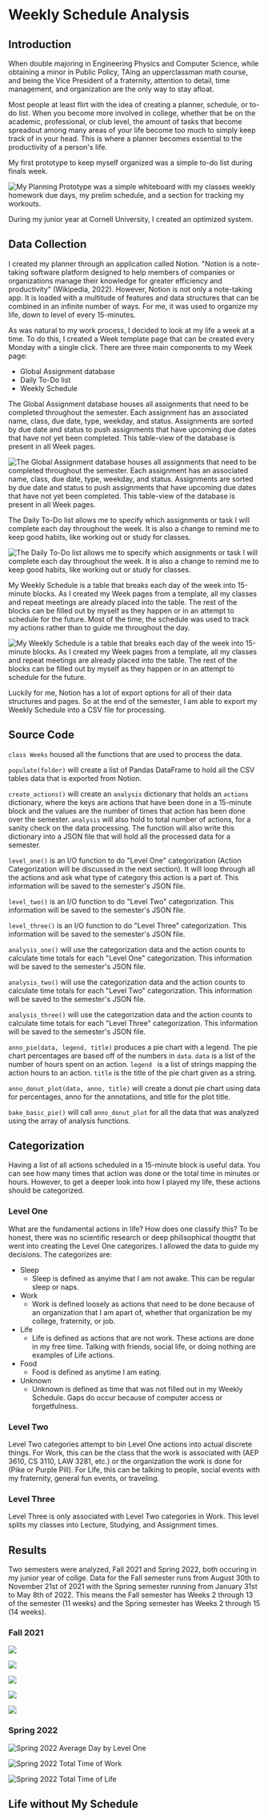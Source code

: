 # Weekly Schedule Analysis

## Introduction

When double majoring in Engineering Physics and Computer Science, while obtaining a minor in Public Policy, TAing an upperclassman math course, and being the Vice President of a fraternity, attention to detail, time management, and organization are the only way to stay afloat.

Most people at least flirt with the idea of creating a planner, schedule, or to-do list. When you become more involved in college, whether that be on the academic, professional, or club level, the amount of tasks that become spreadout among many areas of your life become too much to simply keep track of in your head. This is where a planner becomes essential to the productivity of a person's life.

My first prototype to keep myself organized was a simple to-do list during finals week.

![My Planning Prototype was a simple whiteboard with my classes weekly homework due days, my prelim schedule, and a section for tracking my workouts.](/prototype.png "Planning Prototype")

During my junior year at Cornell University, I created an optimized system.

## Data Collection

I created my planner through an application called Notion. "Notion is a note-taking software platform designed to help members of companies or organizations manage their knowledge for greater efficiency and productivity" (Wikipedia, 2022). However, Notion is not only a note-taking app. It is loaded with a multitude of features and data structures that can be combined in an infinite number of ways. For me, it was used to organize my life, down to level of every 15-minutes.

As was natural to my work process, I decided to look at my life a week at a time. To do this, I created a Week template page that can be created every Monday with a single click. There are three main components to my Week page:

* Global Assignment database
* Daily To-Do list
* Weekly Schedule

The Global Assignment database houses all assignments that need to be completed throughout the semester. Each assignment has an associated name, class, due date, type, weekday, and status. Assignments are sorted by due date and status to push assignments that have upcoming due dates that have not yet been completed. This table-view of the database is present in all Week pages.

![The Global Assignment database houses all assignments that need to be completed throughout the semester. Each assignment has an associated name, class, due date, type, weekday, and status. Assignments are sorted by due date and status to push assignments that have upcoming due dates that have not yet been completed. This table-view of the database is present in all Week pages.](/Notion_Assignments.png "Global Assignment Database")

The Daily To-Do list allows me to specify which assignments or task I will complete each day throughout the week. It is also a change to remind me to keep good habits, like working out or study for classes.

![The Daily To-Do list allows me to specify which assignments or task I will complete each day throughout the week. It is also a change to remind me to keep good habits, like working out or study for classes.](/Notion_ToDo.png "Daily To-Do list")

My Weekly Schedule is a table that breaks each day of the week into 15-minute blocks. As I created my Week pages from a template, all my classes and repeat meetings are already placed into the table. The rest of the blocks can be filled out by myself as they happen or in an attempt to schedule for the future. Most of the time, the schedule was used to track my actions rather than to guide me throughout the day.

![My Weekly Schedule is a table that breaks each day of the week into 15-minute blocks. As I created my Week pages from a template, all my classes and repeat meetings are already placed into the table. The rest of the blocks can be filled out by myself as they happen or in an attempt to schedule for the future.](/Notion_Schedule.png "Time Schedule")

Luckily for me, Notion has a lot of export options for all of their data structures and pages. So at the end of the semester, I am able to export my Weekly Schedule into a CSV file for processing.

## Source Code

`class Weeks` housed all the functions that are used to process the data.

`populate(folder)` will create a list of Pandas DataFrame to hold all the CSV tables data that is exported from Notion.

`create_actions()` will create an `analysis` dictionary that holds an `actions` dictionary, where the keys are actions that have been done in a 15-minute block and the values are the number of times that action has been done over the semester. `analysis` will also hold to total number of actions, for a sanity check on the data processing. The function will also write this dictionary into a JSON file that will hold all the processed data for a semester.

`level_one()` is an I/O function to do "Level One" categorization (Action Categorization will be discussed in the next section). It will loop through all the actions and ask what type of category this action is a part of. This information will be saved to the semester's JSON file.

`level_two()` is an I/O function to do "Level Two" categorization. This information will be saved to the semester's JSON file.

`level_three()` is an I/O function to do "Level Three" categorization. This information will be saved to the semester's JSON file.

`analysis_one()` will use the categorization data and the action counts to calculate time totals for each "Level One" categorization. This information will be saved to the semester's JSON file.

`analysis_two()` will use the categorization data and the action counts to calculate time totals for each "Level Two" categorization. This information will be saved to the semester's JSON file.

`analysis_three()` will use the categorization data and the action counts to calculate time totals for each "Level Three" categorization. This information will be saved to the semester's JSON file.

`anno_pie(data, legend, title)` produces a pie chart with a legend.  The pie chart percentages are based off of the numbers in `data`.  `data` is a list of the number of hours spent on an action.  `legend ` is a list of strings mapping the action hours to an action.  `title` is the title of the pie chart given as a string.

`anno_donut_plot(data, anno, title)`  will create a donut pie chart using data for percentages, anno for the annotations, and title for the plot title.

`bake_basic_pie()` will call `anno_donut_plot` for all the data that was analyzed using the array of analysis functions.

## Categorization

Having a list of all actions scheduled in a 15-minute block is useful data. You can see how many times that action was done or the total time in minutes or hours. However, to get a deeper look into how I played my life, these actions should be categorized.

### Level One

What are the fundamental actions in life? How does one classify this? To be honest, there was no scientific research or deep philisophical thougtht that went into creating the Level One categorizes. I allowed the data to guide my decisions. The categorizes are:

- Sleep
  - Sleep is defined as anyime that I am not awake. This can be regular sleep or naps.
- Work
  - Work is defined loosely as actions that need to be done because of an organization that I am apart of, whether that organization be my college, fraternity, or job.
- Life
  - Life is defined as actions that are not work. These actions are done in my free time. Talking with friends, social life, or doing nothing are examples of Life actions.
- Food
  - Food is defined as anytime I am eating.
- Unknown
  - Unknown is defined as time that was not filled out in my Weekly Schedule. Gaps do occur because of computer access or forgetfulness.

### Level Two

Level Two categories attempt to bin Level One actions into actual discrete things. For Work, this can be the class that the work is associated with (AEP 3610, CS 3110, LAW 3281, etc.) or the organization the work is done for (Pike or Purple Pill). For Life, this can be talking to people, social events with my fraternity, general fun events, or traveling.

### Level Three

Level Three is only associated with Level Two categories in Work. This level splits my classes into Lecture, Studying, and Assignment times.

## Results

Two semesters were analyzed, Fall 2021 and Spring 2022, both occuring in my junior year of collge. Data for the Fall semester runs from August 30th to November 21st of 2021 with the Spring semester running from January 31st to May 8th of 2022. This means the Fall semester has Weeks 2 through 13 of the semester (11 weeks) and the Spring semester has Weeks 2 through 15 (14 weeks).

### Fall 2021

![](/FA21_DAY.png "")

![](/FA21_WORK.png "")

![](/FA21_LIFE.png "")

![](/FA21_longest_day.png "")

![](/FA21_Level3.png "")

### Spring 2022

![](/SP22_DAY.png "Spring 2022 Average Day by Level One")

![](/SP22_WORK.png "Spring 2022 Total Time of Work")

![](/SP22_LIFE.png "Spring 2022 Total Time of Life")


## Life without My Schedule

